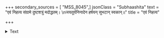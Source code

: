 +++
secondary_sources = [ "MSS_8045",]
jsonClass = "Subhaashita"
text = "एवं निहत्य संग्रामे दुष्टशत्रुं मदोद्धतम्।  \nजयतूर्यनिनादेन हर्षयन् सुभटान् स्वकान्॥"
title = "एवं निहत्य"

+++

<details><summary>Text</summary>

एवं निहत्य संग्रामे दुष्टशत्रुं मदोद्धतम्।  
जयतूर्यनिनादेन हर्षयन् सुभटान् स्वकान्॥
</details>
